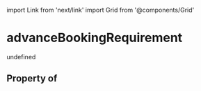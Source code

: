 import Link from 'next/link'
import Grid from '@components/Grid'

# advanceBookingRequirement

undefined

## Property of



